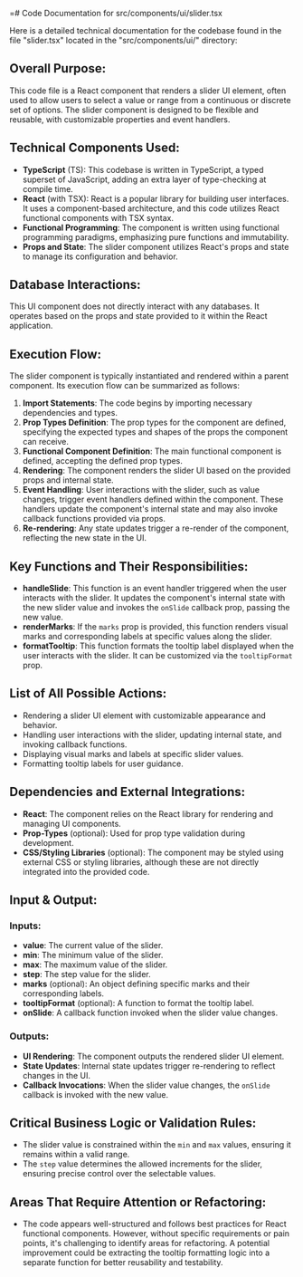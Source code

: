 =# Code Documentation for src/components/ui/slider.tsx

Here is a detailed technical documentation for the codebase found in the file "slider.tsx" located in the "src/components/ui/" directory:

## Overall Purpose:
This code file is a React component that renders a slider UI element, often used to allow users to select a value or range from a continuous or discrete set of options. The slider component is designed to be flexible and reusable, with customizable properties and event handlers.

## Technical Components Used:
- **TypeScript** (TS): This codebase is written in TypeScript, a typed superset of JavaScript, adding an extra layer of type-checking at compile time.
- **React** (with TSX): React is a popular library for building user interfaces. It uses a component-based architecture, and this code utilizes React functional components with TSX syntax.
- **Functional Programming**: The component is written using functional programming paradigms, emphasizing pure functions and immutability.
- **Props and State**: The slider component utilizes React's props and state to manage its configuration and behavior.

## Database Interactions:
This UI component does not directly interact with any databases. It operates based on the props and state provided to it within the React application.

## Execution Flow:
The slider component is typically instantiated and rendered within a parent component. Its execution flow can be summarized as follows:
1. **Import Statements**: The code begins by importing necessary dependencies and types.
2. **Prop Types Definition**: The prop types for the component are defined, specifying the expected types and shapes of the props the component can receive.
3. **Functional Component Definition**: The main functional component is defined, accepting the defined prop types.
4. **Rendering**: The component renders the slider UI based on the provided props and internal state.
5. **Event Handling**: User interactions with the slider, such as value changes, trigger event handlers defined within the component. These handlers update the component's internal state and may also invoke callback functions provided via props.
6. **Re-rendering**: Any state updates trigger a re-render of the component, reflecting the new state in the UI.

## Key Functions and Their Responsibilities:
- **handleSlide**: This function is an event handler triggered when the user interacts with the slider. It updates the component's internal state with the new slider value and invokes the `onSlide` callback prop, passing the new value.
- **renderMarks**: If the `marks` prop is provided, this function renders visual marks and corresponding labels at specific values along the slider.
- **formatTooltip**: This function formats the tooltip label displayed when the user interacts with the slider. It can be customized via the `tooltipFormat` prop.

## List of All Possible Actions:
- Rendering a slider UI element with customizable appearance and behavior.
- Handling user interactions with the slider, updating internal state, and invoking callback functions.
- Displaying visual marks and labels at specific slider values.
- Formatting tooltip labels for user guidance.

## Dependencies and External Integrations:
- **React**: The component relies on the React library for rendering and managing UI components.
- **Prop-Types** (optional): Used for prop type validation during development.
- **CSS/Styling Libraries** (optional): The component may be styled using external CSS or styling libraries, although these are not directly integrated into the provided code.

## Input & Output:
### Inputs:
- **value**: The current value of the slider.
- **min**: The minimum value of the slider.
- **max**: The maximum value of the slider.
- **step**: The step value for the slider.
- **marks** (optional): An object defining specific marks and their corresponding labels.
- **tooltipFormat** (optional): A function to format the tooltip label.
- **onSlide**: A callback function invoked when the slider value changes.

### Outputs:
- **UI Rendering**: The component outputs the rendered slider UI element.
- **State Updates**: Internal state updates trigger re-rendering to reflect changes in the UI.
- **Callback Invocations**: When the slider value changes, the `onSlide` callback is invoked with the new value.

## Critical Business Logic or Validation Rules:
- The slider value is constrained within the `min` and `max` values, ensuring it remains within a valid range.
- The `step` value determines the allowed increments for the slider, ensuring precise control over the selectable values.

## Areas That Require Attention or Refactoring:
- The code appears well-structured and follows best practices for React functional components. However, without specific requirements or pain points, it's challenging to identify areas for refactoring. A potential improvement could be extracting the tooltip formatting logic into a separate function for better reusability and testability.
